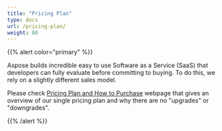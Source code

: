 ```yaml
---
title: "Pricing Plan"
type: docs
url: /pricing-plan/
weight: 80
---
```


{{% alert color="primary" %}} 

Aspose builds incredible easy to use Software as a Service (SaaS) that developers can fully evaluate before committing to buying. To do this, we rely on a slightly different sales model.

Please check [Pricing Plan and How to Purchase](https://purchase.aspose.cloud/buy) webpage that gives an overview of our single pricing plan and why there are no "upgrades" or "downgrades".

{{% /alert %}}
